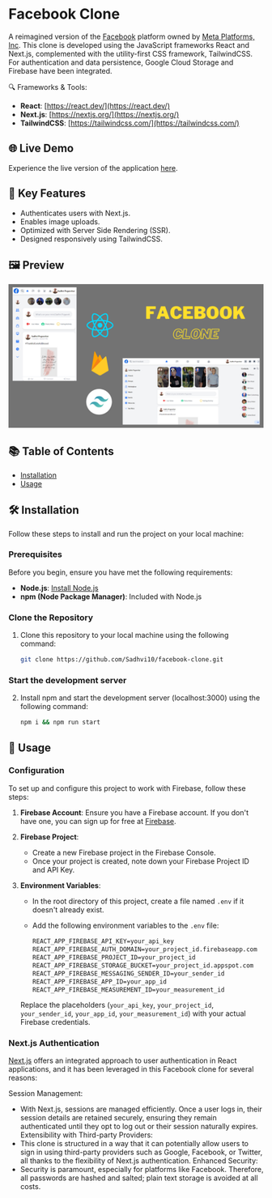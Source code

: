 # Facebook Clone

A reimagined version of the [Facebook](https://www.facebook.com/) platform owned by [Meta Platforms, Inc](https://en.wikipedia.org/wiki/Meta_Platforms). This clone is developed using the JavaScript frameworks React and Next.js, complemented with the utility-first CSS framework, TailwindCSS. For authentication and data persistence, Google Cloud Storage and Firebase have been integrated.

🔍 Frameworks & Tools:

- **React**: [https://react.dev/](https://react.dev/)
- **Next.js**: [https://nextjs.org/](https://nextjs.org/)
- **TailwindCSS**: [https://tailwindcss.com/](https://tailwindcss.com/)

## 🌐 Live Demo

Experience the live version of the application [here](https://facebook-clone-version2.vercel.app/).

## 🌟 Key Features

- Authenticates users with Next.js.
- Enables image uploads.
- Optimized with Server Side Rendering (SSR).
- Designed responsively using TailwindCSS.

## 🖼️ Preview

![Fb Thumbnail](fb_thumbnail.png)

## 📚 Table of Contents

- [Installation](#installation)
- [Usage](#usage)
  
## 🛠️ Installation

Follow these steps to install and run the project on your local machine:

### Prerequisites

Before you begin, ensure you have met the following requirements:

- **Node.js**: [Install Node.js](https://nodejs.org/)
- **npm (Node Package Manager)**: Included with Node.js

### Clone the Repository

1. Clone this repository to your local machine using the following command:

   ```bash
   git clone https://github.com/Sadhvi10/facebook-clone.git

### Start the development server

2. Install npm and start the development server (localhost:3000) using the following command:

   ```bash
   npm i && npm run start

## 🚀 Usage

### Configuration

To set up and configure this project to work with Firebase, follow these steps:

1. **Firebase Account**: Ensure you have a Firebase account. If you don't have one, you can sign up for free at [Firebase](https://firebase.google.com/).

2. **Firebase Project**:
   - Create a new Firebase project in the Firebase Console.
   - Once your project is created, note down your Firebase Project ID and API Key.

3. **Environment Variables**:
   - In the root directory of this project, create a file named `.env` if it doesn't already exist.
   - Add the following environment variables to the `.env` file:

     ```dotenv
     REACT_APP_FIREBASE_API_KEY=your_api_key
     REACT_APP_FIREBASE_AUTH_DOMAIN=your_project_id.firebaseapp.com
     REACT_APP_FIREBASE_PROJECT_ID=your_project_id
     REACT_APP_FIREBASE_STORAGE_BUCKET=your_project_id.appspot.com
     REACT_APP_FIREBASE_MESSAGING_SENDER_ID=your_sender_id
     REACT_APP_FIREBASE_APP_ID=your_app_id
     REACT_APP_FIREBASE_MEASUREMENT_ID=your_measurement_id
     ```

   Replace the placeholders (`your_api_key`, `your_project_id`, `your_sender_id`, `your_app_id`, `your_measurement_id`) with your actual Firebase credentials.

### Next.js Authentication

[Next.js](https://nextjs.org/) offers an integrated approach to user authentication in React applications, and it has been leveraged in this Facebook clone for several reasons:

Session Management:
- With Next.js, sessions are managed efficiently. Once a user logs in, their session details are retained securely, ensuring they remain authenticated until they opt to log out or their session naturally expires.
Extensibility with Third-party Providers:
- This clone is structured in a way that it can potentially allow users to sign in using third-party providers such as Google, Facebook, or Twitter, all thanks to the flexibility of Next.js authentication.
Enhanced Security:
- Security is paramount, especially for platforms like Facebook. Therefore, all passwords are hashed and salted; plain text storage is avoided at all costs.




